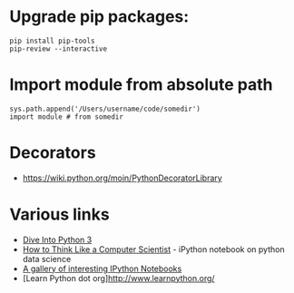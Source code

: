 # Upgrade pip packages:

```
pip install pip-tools
pip-review --interactive
```

# Import module from absolute path

```
sys.path.append('/Users/username/code/somedir')
import module # from somedir
```

# Decorators

- <https://wiki.python.org/moin/PythonDecoratorLibrary>

# Various links

- [Dive Into Python 3](http://www.diveintopython3.net/)
- [How to Think Like a Computer Scientist](http://interactivepython.org/courselib/static/thinkcspy/index.html) - iPython notebook on python data science
- [A gallery of interesting IPython Notebooks](https://github.com/ipython/ipython/wiki/A-gallery-of-interesting-IPython-Notebooks)
- [Learn Python dot org]<http://www.learnpython.org/>
